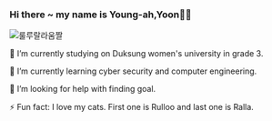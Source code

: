 ### Hi there ~  my name is  Young-ah,Yoon👋👋
![룰루랄라움짤](https://user-images.githubusercontent.com/110843552/219963640-3350f909-240f-426e-b1cc-ee3dc4efa2ad.gif)

🔭 I’m currently studying on Duksung women's university in grade 3. 

🌱 I’m currently learning cyber security and computer engineering.

🤔 I’m looking for help with finding goal. 

⚡ Fun fact: I love my cats. First one is Rulloo and last one is Ralla.

<!--
**fkffkfk/fkffkfk** is a ✨ _special_ ✨ repository because its `README.md` (this file) appears on your GitHub profile.

Here are some ideas to get you started:

- 🔭 I’m currently working on ...
- 🌱 I’m currently learning ...
- 👯 I’m looking to collaborate on ...
- 🤔 I’m looking for help with ...
- 💬 Ask me about ...
- 📫 How to reach me: ...
- 😄 Pronouns: ...
- ⚡ Fun fact: ...
-->


